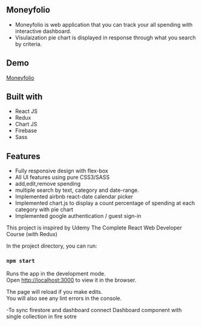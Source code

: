 ## Moneyfolio

<ul>
<li>Moneyfolio is web application that you can track your all spending with interactive dashboard.</li> 
<li>Visulaization pie chart is displayed in response through what you search by criteria.</li> 
</ul>

## Demo

[Moneyfolio](https://expense-budget-app.firebaseapp.com/)

## Built with

<ul>
<li>React JS</li>
<li>Redux</li>
<li>Chart JS</li>
<li>Firebase</li>
<li>Sass</li>
</ul>

## Features

<ul>

<li>Fully responsive design with flex-box</li>
<li>All UI features using pure CSS3/SASS </li>
<li>add,edit,remove spending</li>
<li>multiple search by text, category and date-range.</li>
<li>Implemented airbnb react-date calendar picker </li>
<li>Implemented chart.js to display a count percentage of spending at each category with pie chart</li>
<li>Implemented google authentication / guest sign-in</li>

</ul>

This project is inspired by Udemy The Complete React Web Developer Course (with Redux)

In the project directory, you can run:

### `npm start`

Runs the app in the development mode.<br>
Open [http://localhost:3000](http://localhost:3000) to view it in the browser.

The page will reload if you make edits.<br>
You will also see any lint errors in the console.

-To sync firestore and dashboard
connect Dashboard component with single collection
in fire sotre
